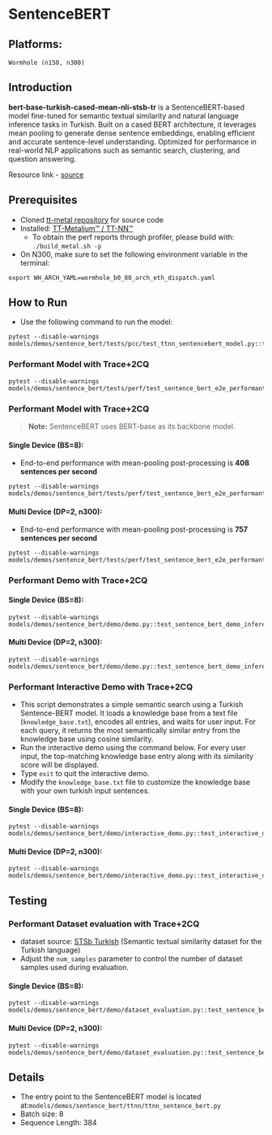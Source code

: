 # SentenceBERT

## Platforms:
    Wormhole (n150, n300)

## Introduction
**bert-base-turkish-cased-mean-nli-stsb-tr** is a SentenceBERT-based model fine-tuned for semantic textual similarity and natural language inference tasks in Turkish. Built on a cased BERT architecture, it leverages mean pooling to generate dense sentence embeddings, enabling efficient and accurate sentence-level understanding. Optimized for performance in real-world NLP applications such as semantic search, clustering, and question answering.

Resource link - [source](https://huggingface.co/emrecan/bert-base-turkish-cased-mean-nli-stsb-tr)

## Prerequisites
- Cloned [tt-metal repository](https://github.com/tenstorrent/tt-metal) for source code
- Installed: [TT-Metalium™ / TT-NN™](https://github.com/tenstorrent/tt-metal/blob/main/INSTALLING.md)
    - To obtain the perf reports through profiler, please build with: `./build_metal.sh -p`
- On N300, make sure to set the following environment variable in the terminal:
```
export WH_ARCH_YAML=wormhole_b0_80_arch_eth_dispatch.yaml
```

## How to Run
- Use the following command to run the model:
```
pytest --disable-warnings models/demos/sentence_bert/tests/pcc/test_ttnn_sentencebert_model.py::test_ttnn_sentence_bert_model
```

###  Performant Model with Trace+2CQ
```
pytest --disable-warnings models/demos/sentence_bert/tests/perf/test_sentence_bert_e2e_performant.py::test_e2e_performant_sentencebert
```

###  Performant Model with Trace+2CQ
> **Note:** SentenceBERT uses BERT-base as its backbone model.

#### Single Device (BS=8):
- End-to-end performance with mean-pooling post-processing is **408 sentences per second**
```
pytest --disable-warnings models/demos/sentence_bert/tests/perf/test_sentence_bert_e2e_performant.py::test_e2e_performant_sentencebert
```

#### Multi Device (DP=2, n300):
- End-to-end performance with mean-pooling post-processing is **757 sentences per second**
```
pytest --disable-warnings models/demos/sentence_bert/tests/perf/test_sentence_bert_e2e_performant.py::test_e2e_performant_sentencebert_dp
```

### Performant Demo with Trace+2CQ
#### Single Device (BS=8):
```
pytest --disable-warnings models/demos/sentence_bert/demo/demo.py::test_sentence_bert_demo_inference
```

#### Multi Device (DP=2, n300):
```
pytest --disable-warnings models/demos/sentence_bert/demo/demo.py::test_sentence_bert_demo_inference_dp
```

### Performant Interactive Demo with Trace+2CQ
- This script demonstrates a simple semantic search using a Turkish Sentence-BERT model. It loads a knowledge base from a text file (`knowledge_base.txt`), encodes all entries, and waits for user input. For each query, it returns the most semantically similar entry from the knowledge base using cosine similarity.
- Run the interactive demo using the command below. For every user input, the top-matching knowledge base entry along with its similarity score will be displayed.
- Type `exit` to quit the interactive demo.
- Modify the `knowledge_base.txt` file to customize the knowledge base with your own turkish input sentences.

#### Single Device (BS=8):
```
pytest --disable-warnings models/demos/sentence_bert/demo/interactive_demo.py::test_interactive_demo_inference
```

#### Multi Device (DP=2, n300):
```
pytest --disable-warnings models/demos/sentence_bert/demo/interactive_demo.py::test_interactive_demo_inference_dp
```

## Testing
### Performant Dataset evaluation with Trace+2CQ
- dataset source: [STSb Turkish](https://github.com/emrecncelik/sts-benchmark-tr) (Semantic textual similarity dataset for the Turkish language)
- Adjust the `num_samples` parameter to control the number of dataset samples used during evaluation.

#### Single Device (BS=8):
```
pytest --disable-warnings models/demos/sentence_bert/demo/dataset_evaluation.py::test_sentence_bert_eval
```

#### Multi Device (DP=2, n300):
```
pytest --disable-warnings models/demos/sentence_bert/demo/dataset_evaluation.py::test_sentence_bert_eval_dp
```

##  Details
- The entry point to the SentenceBERT model is located at:`models/demos/sentence_bert/ttnn/ttnn_sentence_bert.py`
-  Batch size: 8
- Sequence Length: 384
